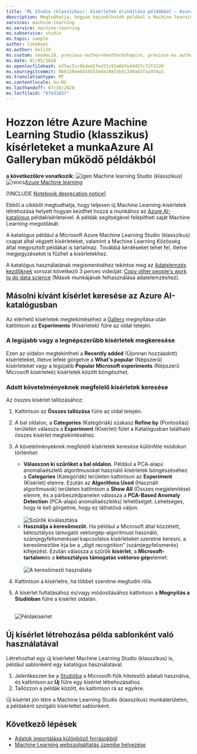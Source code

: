 ```yaml
---
title: 'ML Studio (klasszikus): kísérletek elindítása példákból – Azure'
description: Megtudhatja, hogyan használhatók például a Machine learning-kísérletek új kísérletek létrehozására Azure AI Gallery és Azure Machine Learning Studio (klasszikus) használatával.
services: machine-learning
ms.service: machine-learning
ms.subservice: studio
ms.topic: sample
author: likebupt
ms.author: keli19
ms.custom: seodec18, previous-author=heatherbshapiro, previous-ms.author=hshapiro
ms.date: 01/05/2018
ms.openlocfilehash: e25ac5cc0bded2fed21c93a6bfe44457c72f3120
ms.sourcegitcommit: 0b8320ae0d3455344ec8855b5c2d0ab3faa974a3
ms.translationtype: MT
ms.contentlocale: hu-HU
ms.lasthandoff: 07/30/2020
ms.locfileid: "87431837"
---
```

# <a name="create-azure-machine-learning-studio-classic-experiments-from-working-examples-in-azure-ai-gallery"></a>Hozzon létre Azure Machine Learning Studio (klasszikus) kísérleteket a munkaAzure AI Galleryban működő példákból

**a következőkre vonatkozik:** ![ igen ](../../../includes/media/aml-applies-to-skus/yes.png) Machine learning Studio (klasszikus) ![ nincs](../../../includes/media/aml-applies-to-skus/no.png)[Azure Machine learning](../compare-azure-ml-to-studio-classic.md)  


[!INCLUDE [Notebook deprecation notice](../../../includes/aml-studio-notebook-notice.md)]

Ebből a cikkből megtudhatja, hogy teljesen új Machine Learning-kísérletek létrehozása helyett hogyan kezdhet hozzá a munkához az [Azure AI-katalógus](https://gallery.azure.ai/) példakísérleteivel. A példák segítségével felépítheti saját Machine Learning-megoldását.

A katalógus például a Microsoft Azure Machine Learning Studio (klasszikus) csapat által végzett kísérleteket, valamint a Machine Learning Közösség által megosztott példákat is tartalmaz. Továbbá kérdéseket tehet fel, illetve megjegyzéseket is fűzhet a kísérletekhez.

A katalógus használatának megismeréséhez tekintse meg az [Adatelemzés kezdőknek](data-science-for-beginners-the-5-questions-data-science-answers.md) sorozat következő 3 perces videóját: [Copy other people's work to do data science](data-science-for-beginners-copy-other-peoples-work-to-do-data-science.md) (Mások munkájának felhasználása adatelemzéshez).



## <a name="find-an-experiment-to-copy-in-azure-ai-gallery"></a>Másolni kívánt kísérlet keresése az Azure AI-katalógusban
Az elérhető kísérletek megtekintéséhez a [Gallery](https://gallery.azure.ai/) megnyitása után kattintson az **Experiments** (Kísérletek) fülre az oldal tetején.

### <a name="find-the-newest-or-most-popular-experiments"></a>A legújabb vagy a legnépszerűbb kísérletek megkeresése
Ezen az oldalon megtekintheti a **Recently added** (Újonnan hozzáadott) kísérleteket, illetve lefelé görgetve a **What's popular** (Népszerű) kísérleteket vagy a legújabb **Popular Microsoft experiments** (Népszerű Microsoft kísérletek) kísérletek között böngészhet.

### <a name="look-for-an-experiment-that-meets-specific-requirements"></a>Adott követelményeknek megfelelő kísérletek keresése
Az összes kísérlet tallózásához:

1. Kattintson az **Összes tallózása** fülre az oldal tetején.
2. A bal oldalon, a **Categories** (Kategóriák) szakasz **Refine by** (Pontosítás) területén válassza a **Experiment** (Kísérlet) fület a Katalógusban található összes kísérlet megtekintéséhez.
3. A követelményeknek megfelelő kísérletek keresése különféle módokon történhet:
   * **Válasszon ki szűrőket a bal oldalon.** Például a PCA-alapú anomáliaészlelő algoritmusokat használó kísérletek böngészéséhez a **Categories** (Kategóriák) területen kattintson az **Experiment** (Kísérlet) elemre. Ezután az **Algorithms Used** (Használt algoritmusok) területen kattintson a **Show All** (Összes megjelenítése) elemre, és a párbeszédpanelen válassza a **PCA-Based Anomaly Detection** (PCA-alapú anomáliaészlelés) lehetőséget. Lehetséges, hogy le kell görgetnie, hogy ez láthatóvá váljon.<br></br>
     ![Szűrők kiválasztása](./media/sample-experiments/choose-an-algorithm.png)
   * **Használja a keresőmezőt.** Ha például a Microsoft által közzétett, kétosztályos támogató vektorgép-algoritmust használó, számjegyfelismeréssel kapcsolatos kísérleteket szeretne keresni, a keresőmezőbe írja be a „digit recognition” (számjegyfelismerés) kifejezést. Ezután válassza a szűrők **kísérlet**, a **Microsoft-tartalom**és a **kétosztályos támogatás vektoros gép**elemet:<br></br>
     ![A keresőmező használata](./media/sample-experiments/search-for-experiments.png)
4. Kattintson a kísérletre, ha többet szeretne megtudni róla.
5. A kísérlet futtatásához és/vagy módosításához kattintson a **Megnyitás a Studióban** fülre a kísérlet oldalán. <br></br>

    ![Példakísérlet](./media/sample-experiments/example-experiment.png)

## <a name="create-a-new-experiment-using-an-example-as-a-template"></a>Új kísérlet létrehozása példa sablonként való használatával
Létrehozhat egy új kísérletet Machine Learning Studio (klasszikus) is, például sablonként egy katalógus használatával.

1. Jelentkezzen be a [Studióba](https://studio.azureml.net) a Microsoft-fiók hitelesítő adatait használva, és kattintson az **Új** fülre egy kísérlet létrehozásához.
2. Tallózzon a példák között, és kattintson rá az egyikre.

Új kísérlet jön létre a Machine Learning Studio (klasszikus) munkaterületen, a példaként szolgáló kísérlettel sablonként.

## <a name="next-steps"></a>Következő lépések
* [Adatok importálása különböző forrásokból](import-data.md)
* [Machine Learning webszolgáltatás üzembe helyezése](deploy-a-machine-learning-web-service.md)
